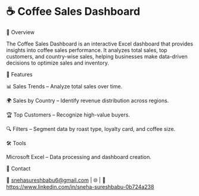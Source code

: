 
# ☕ Coffee Sales Dashboard

📌 Overview

The Coffee Sales Dashboard is an interactive Excel dashboard that provides insights into coffee sales performance. It analyzes total sales, top customers, and country-wise sales, helping businesses make data-driven decisions to optimize sales and inventory.

🔹 Features

📊 Sales Trends – Analyze total sales over time.

🌍 Sales by Country – Identify revenue distribution across regions.

🏆 Top Customers – Recognize high-value buyers.

🔍 Filters – Segment data by roast type, loyalty card, and coffee size.


🛠️ Tools

Microsoft Excel – Data processing and dashboard creation.


📩 Contact

📧 snehasureshbabu6@gmail.com | 🌐 | 
💼 https://www.linkedin.com/in/sneha-sureshbabu-0b724a238


